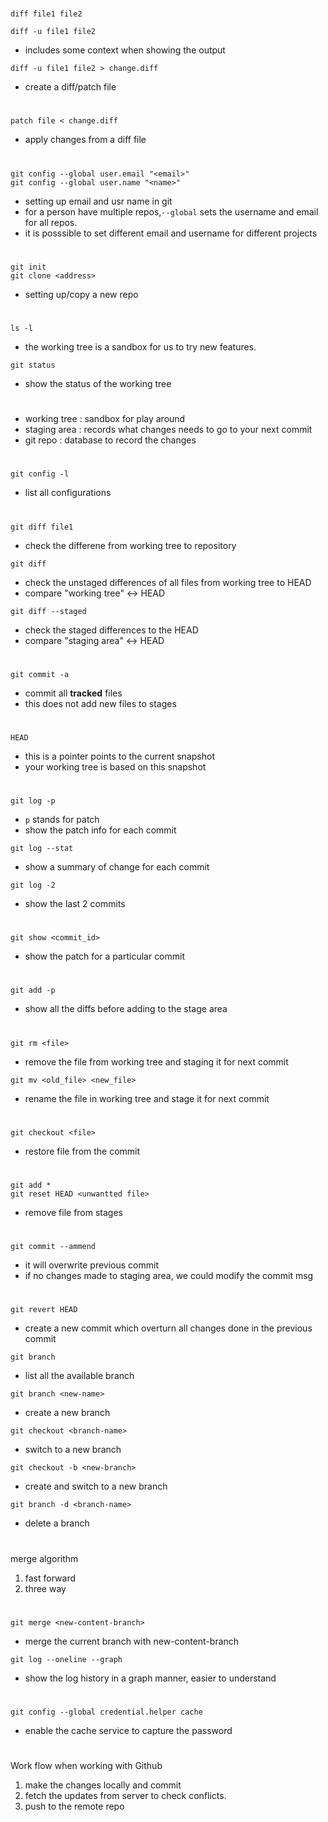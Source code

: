 #

```=
diff file1 file2
```

```=
diff -u file1 file2
```
* includes some context when showing the output

```=
diff -u file1 file2 > change.diff
```
* create a diff/patch file

# 

```=
patch file < change.diff
```
* apply changes from a diff file 

#

```=
git config --global user.email "<email>"
git config --global user.name "<name>"
```
* setting up email and usr name in git
* for a person have multiple repos,`--global` sets the username and email for all repos. 
* it is posssible to set different email and username for different projects


#

```=
git init
git clone <address>
```
* setting up/copy a new repo

#

```=
ls -l
```
* the working tree is a sandbox for us to try new features.

```=
git status
```
* show the status of the working tree

#
* working tree : sandbox for play around
* staging area : records what changes needs to go to your next commit
* git repo : database to record the changes

#

```=
git config -l
```
* list all configurations

#

```=
git diff file1
```
* check the differene from working tree to repository

```=
git diff
```
* check the unstaged differences of all files from working tree to HEAD
* compare "working tree" <-> HEAD

```=
git diff --staged
```
* check the staged differences to the HEAD
* compare "staging area" <-> HEAD


#

```=
git commit -a 
```
* commit all **tracked** files
* this does not add new files to stages

#

```=
HEAD
```
* this is a pointer points to the current snapshot
* your working tree is based on this snapshot

#

```=
git log -p
```
* `p` stands for patch
* show the patch info for each commit

```=
git log --stat
```
* show a summary of change for each commit

```=
git log -2
```
* show the last 2 commits

#

```=
git show <commit_id>
```
* show the patch for a particular commit

#

```=
git add -p
```
* show all the diffs before adding to the stage area

# 

```=
git rm <file>
```
* remove the file from working tree and staging it for next commit

```=
git mv <old_file> <new_file>
```
* rename the file in working tree and stage it for next commit

#

```=
git checkout <file>
```
* restore file from the commit

#

```=
git add *
git reset HEAD <unwantted file>
```
* remove file from stages

#

```=
git commit --ammend
```
* it will overwrite previous commit
* if no changes made to staging area, we could modify the commit msg

#

```=
git revert HEAD
```
* create a new commit which overturn all changes done in the previous commit


```=
git branch
```
* list all the available branch

```=
git branch <new-name>
```
* create a new branch

```=
git checkout <branch-name>
```
* switch to a new branch

```=
git checkout -b <new-branch>
```
* create and switch to a new branch

```=
git branch -d <branch-name>
```
* delete a branch

# 

merge algorithm
1. fast forward
2. three way

#

```=
git merge <new-content-branch>
```
* merge the current branch with new-content-branch

```=
git log --oneline --graph
```
* show the log history in a graph manner, easier to understand

#

```=
git config --global credential.helper cache
```
* enable the cache service to capture the password

#
Work flow when working with Github
1. make the changes locally and commit
2. fetch the updates from server to check conflicts.
3. push to the remote repo

